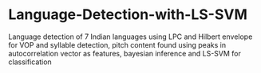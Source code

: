 # Language-Detection-with-LS-SVM
Language detection of 7 Indian languages using LPC and Hilbert envelope for VOP and syllable detection, pitch content found using peaks in autocorrelation vector as features, bayesian inference and LS-SVM for classification
